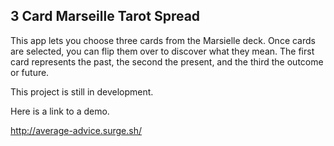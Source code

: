 ## 3 Card Marseille Tarot Spread

This app lets you choose three cards from the Marsielle deck. Once cards are selected, you can flip them over to discover what they mean. The first card represents the past, the second the present, and the third the outcome or future.

This project is still in development.

Here is a link to a demo.


http://average-advice.surge.sh/